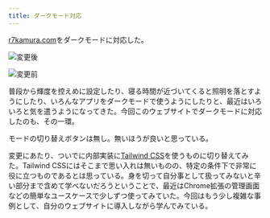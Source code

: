 ```yaml
---
title: ダークモード対応
---
```

[r7kamura.com](https://r7kamura.com/)をダークモードに対応した。

![](https://lh4.googleusercontent.com/YcfKsarOk59hyP3zYvSBpbejU1tWQtuITuih8AEshqQUiXX90I4kDCDOzSw4fd1VKxobRhmLNAvIqLt68qIFcGvXoENw7Bg4CcnFvXpdLbxOjqsWENXN0-7-mPcZuWL_jzxrVZH8LzGwu-oz0cBKA3xybDhSaVfEI-ibWUV4D5xkIXCGx-WYVHfL "変更後")

![](https://lh5.googleusercontent.com/6BQEs6FVwUZkY0Puz1IdUPFVKPofkJC_AIW4Xr_PgyIZr6C_aXWcrh57nIJL9K_32I7EUXRYxqCMYZx9cdXy0FZhz50V9s6TvTKekv4dTP5ku75BY_isa3AcHsWhFoV2kw9OZk4LxITF3eiupOgyzjTF_XPKiaicSLPRDVsw8MA-0PHjxecNJSIM "変更前")

普段から輝度を控えめに設定したり、寝る時間が近づいてくると照明を落とすようにしたり、いろんなアプリをダークモードで使うようにしたりと、最近はいろいろと気を遣うようになってきた。今回このウェブサイトでダークモードに対応したのも、その一環。

モードの切り替えボタンは無し。無いほうが良いと思っている。

変更にあたり、ついでに内部実装に[Tailwind CSS](https://tailwindcss.com/)を使うものに切り替えてみた。Tailwind CSSにはそこまで思い入れは無いものの、特定の条件下で非常に役に立つものであるとは思っている。身を切って自分事として扱ってみないと辛い部分まで含めて学べないだろうということで、最近はChrome拡張の管理画面などの簡単なユースケースで少しずつ使ってみていた。今回はもう少し複雑な事例として、自分のウェブサイトに導入しながら学んでみている。
